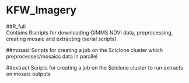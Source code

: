 # KFW_Imagery

##R_full  
Contains Rscripts for downloading GIMMS NDVI data, preprocessing, creating mosaic and extracting (serial scripts)

##mosaic
Scripts for creating a job on the Sciclone cluster which preprocesses/mosaics data in parallel

##extract
Scripts for creating a job on the Sciclone cluster to run extracts on mosaic outputs
